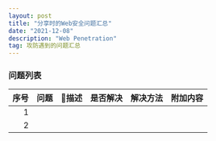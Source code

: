 ```yaml
---
layout: post
title: "分享时的Web安全问题汇总"
date: "2021-12-08"
description: "Web Penetration"
tag: 攻防遇到的问题汇总
--- 
```




### 问题列表

| 序号 | 问题 |  描述  |  是否解决  |  解决方法  |  附加内容  |
| --: | --: | --: | --: | --: |  --: |
| 1 |    |    |   |   |   |
| 2 |  |    |   |   |    |
